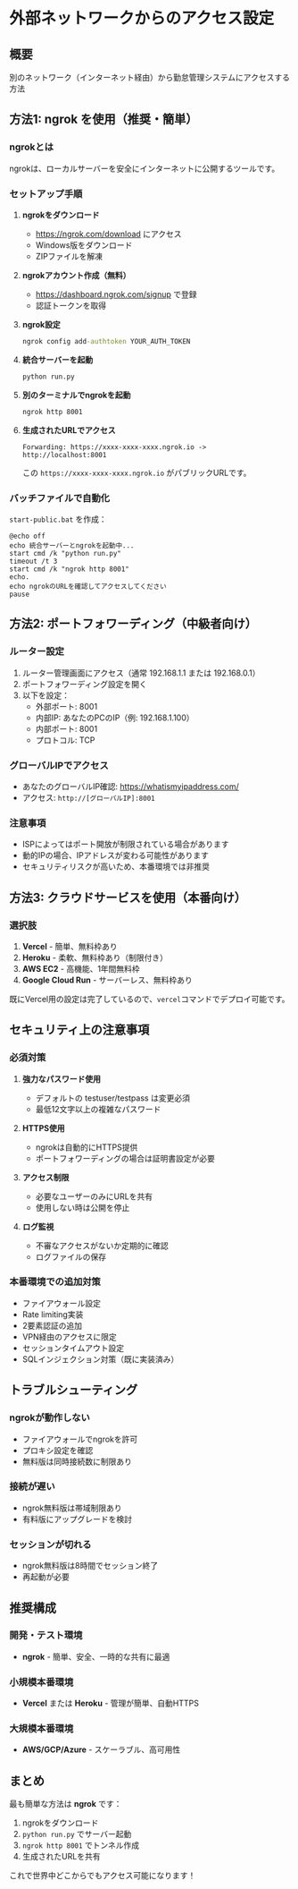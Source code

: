 # 外部ネットワークからのアクセス設定

## 概要
別のネットワーク（インターネット経由）から勤怠管理システムにアクセスする方法

## 方法1: ngrok を使用（推奨・簡単）

### ngrokとは
ngrokは、ローカルサーバーを安全にインターネットに公開するツールです。

### セットアップ手順

1. **ngrokをダウンロード**
   - https://ngrok.com/download にアクセス
   - Windows版をダウンロード
   - ZIPファイルを解凍

2. **ngrokアカウント作成（無料）**
   - https://dashboard.ngrok.com/signup で登録
   - 認証トークンを取得

3. **ngrok設定**
   ```cmd
   ngrok config add-authtoken YOUR_AUTH_TOKEN
   ```

4. **統合サーバーを起動**
   ```cmd
   python run.py
   ```

5. **別のターミナルでngrokを起動**
   ```cmd
   ngrok http 8001
   ```

6. **生成されたURLでアクセス**
   ```
   Forwarding: https://xxxx-xxxx-xxxx.ngrok.io -> http://localhost:8001
   ```
   この `https://xxxx-xxxx-xxxx.ngrok.io` がパブリックURLです。

### バッチファイルで自動化

`start-public.bat` を作成：
```batch
@echo off
echo 統合サーバーとngrokを起動中...
start cmd /k "python run.py"
timeout /t 3
start cmd /k "ngrok http 8001"
echo.
echo ngrokのURLを確認してアクセスしてください
pause
```

## 方法2: ポートフォワーディング（中級者向け）

### ルーター設定
1. ルーター管理画面にアクセス（通常 192.168.1.1 または 192.168.0.1）
2. ポートフォワーディング設定を開く
3. 以下を設定：
   - 外部ポート: 8001
   - 内部IP: あなたのPCのIP（例: 192.168.1.100）
   - 内部ポート: 8001
   - プロトコル: TCP

### グローバルIPでアクセス
- あなたのグローバルIP確認: https://whatismyipaddress.com/
- アクセス: `http://[グローバルIP]:8001`

### 注意事項
- ISPによってはポート開放が制限されている場合があります
- 動的IPの場合、IPアドレスが変わる可能性があります
- セキュリティリスクが高いため、本番環境では非推奨

## 方法3: クラウドサービスを使用（本番向け）

### 選択肢
1. **Vercel** - 簡単、無料枠あり
2. **Heroku** - 柔軟、無料枠あり（制限付き）
3. **AWS EC2** - 高機能、1年間無料枠
4. **Google Cloud Run** - サーバーレス、無料枠あり

既にVercel用の設定は完了しているので、`vercel`コマンドでデプロイ可能です。

## セキュリティ上の注意事項

### 必須対策
1. **強力なパスワード使用**
   - デフォルトの testuser/testpass は変更必須
   - 最低12文字以上の複雑なパスワード

2. **HTTPS使用**
   - ngrokは自動的にHTTPS提供
   - ポートフォワーディングの場合は証明書設定が必要

3. **アクセス制限**
   - 必要なユーザーのみにURLを共有
   - 使用しない時は公開を停止

4. **ログ監視**
   - 不審なアクセスがないか定期的に確認
   - ログファイルの保存

### 本番環境での追加対策
- ファイアウォール設定
- Rate limiting実装
- 2要素認証の追加
- VPN経由のアクセスに限定
- セッションタイムアウト設定
- SQLインジェクション対策（既に実装済み）

## トラブルシューティング

### ngrokが動作しない
- ファイアウォールでngrokを許可
- プロキシ設定を確認
- 無料版は同時接続数に制限あり

### 接続が遅い
- ngrok無料版は帯域制限あり
- 有料版にアップグレードを検討

### セッションが切れる
- ngrok無料版は8時間でセッション終了
- 再起動が必要

## 推奨構成

### 開発・テスト環境
- **ngrok** - 簡単、安全、一時的な共有に最適

### 小規模本番環境
- **Vercel** または **Heroku** - 管理が簡単、自動HTTPS

### 大規模本番環境
- **AWS/GCP/Azure** - スケーラブル、高可用性

## まとめ

最も簡単な方法は **ngrok** です：
1. ngrokをダウンロード
2. `python run.py` でサーバー起動
3. `ngrok http 8001` でトンネル作成
4. 生成されたURLを共有

これで世界中どこからでもアクセス可能になります！